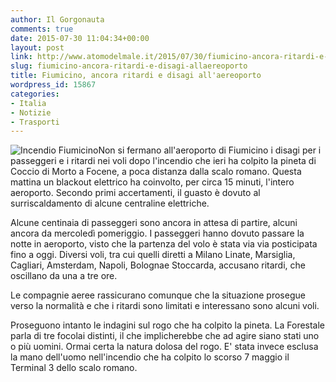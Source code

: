 ```yaml
---
author: Il Gorgonauta
comments: true
date: 2015-07-30 11:04:34+00:00
layout: post
link: http://www.atomodelmale.it/2015/07/30/fiumicino-ancora-ritardi-e-disagi-allaereoporto/
slug: fiumicino-ancora-ritardi-e-disagi-allaereoporto
title: Fiumicino, ancora ritardi e disagi all'aereoporto
wordpress_id: 15867
categories:
- Italia
- Notizie
- Trasporti
---
```


![Incendio Fiumicino](http://www.atomodelmale.it/wp-content/uploads/2015/07/Fiumicino-voli-sospesi-300x169.jpg)Non si fermano all'aeroporto di Fiumicino i disagi per i passeggeri e i ritardi nei voli dopo l'incendio che ieri ha colpito la pineta di Coccio di Morto a Focene, a poca distanza dalla scalo romano. Questa mattina un blackout elettrico ha coinvolto, per circa 15 minuti, l'intero aeroporto. Secondo primi accertamenti, il guasto è dovuto al surriscaldamento di alcune centraline elettriche.

Alcune centinaia di passeggeri sono ancora in attesa di partire, alcuni ancora da mercoledì pomeriggio. I passeggeri hanno dovuto passare la notte in aeroporto, visto che la partenza del volo è stata via via posticipata fino a oggi. Diversi voli, tra cui quelli diretti a Milano Linate, Marsiglia, Cagliari, Amsterdam, Napoli, Bolognae Stoccarda, accusano ritardi, che oscillano da una a tre ore.


Le compagnie aeree rassicurano comunque che la situazione prosegue verso la normalità e che i ritardi sono limitati e interessano sono alcuni voli.

Proseguono intanto le indagini sul rogo che ha colpito la pineta. La Forestale parla di tre focolai distinti, il che implicherebbe che ad agire siano stati uno o più uomini. Ormai certa la natura dolosa del rogo. E' stata invece esclusa la mano dell'uomo nell'incendio che ha colpito lo scorso 7 maggio il Terminal 3 dello scalo romano.
